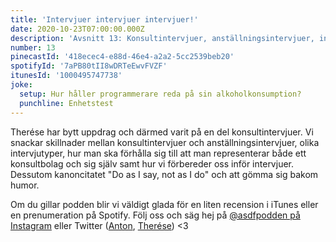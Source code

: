 ```yaml
---
title: 'Intervjuer intervjuer intervjuer!'
date: 2020-10-23T07:00:00.000Z
description: 'Avsnitt 13: Konsultintervjuer, anställningsintervjuer, intervjuförberedelser, att gömma sig bakom humor och mycket annat.'
number: 13
pinecastId: '418ecec4-e88d-46e4-a2a2-5cc2539beb20'
spotifyId: '7aPB80tII8wDRTeEwvFVZF'
itunesId: '1000495747738'
joke:
  setup: Hur håller programmerare reda på sin alkoholkonsumption?
  punchline: Enhetstest
---
```


Therése har bytt uppdrag och därmed varit på en del konsultintervjuer. Vi snackar skillnader mellan konsultintervjuer och anställningsintervjuer, olika intervjutyper, hur man ska förhålla sig till att man representerar både ett konsultbolag och sig själv samt hur vi förbereder oss inför intervjuer. Dessutom kanoncitatet "Do as I say, not as I do" och att gömma sig bakom humor.

Om du gillar podden blir vi väldigt glada för en liten recension i iTunes eller en prenumeration på Spotify. Följ oss och säg hej på [@asdfpodden på Instagram](https://www.instagram.com/asdfpodden/) eller Twitter ([Anton](https://twitter.com/Awnton), [Therése](https://twitter.com/tkomstadius)) &lt;3

